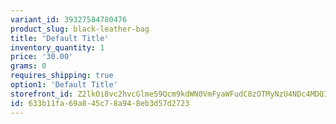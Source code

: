 ```yaml
---
variant_id: 39327584780476
product_slug: black-leather-bag
title: 'Default Title'
inventory_quantity: 1
price: '30.00'
grams: 0
requires_shipping: true
option1: 'Default Title'
storefront_id: Z2lkOi8vc2hvcGlmeS9Qcm9kdWN0VmFyaWFudC8zOTMyNzU4NDc4MDQ3Ng==
id: 633b11fa-69a8-45c7-8a94-8eb3d57d2723
---
```

